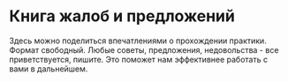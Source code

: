 # Книга жалоб и предложений

Здесь можно поделиться впечатлениями о прохождении практики. Формат свободный. Любые советы, предложения, недовольства - все приветствуется, пишите. Это поможет нам эффективнее работать с вами в дальнейшем.
